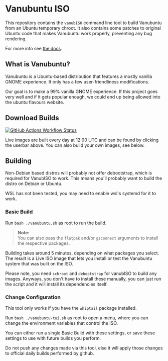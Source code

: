 # Vanubuntu ISO

This repository contains the `vanubISO` command line tool to build Vanubuntu from an
Ubuntu temporary chroot. It also contains some patches to original Ubuntu code
that makes Vanubuntu work properly, preventing any bug rendering.

For more info see [the docs](https://vanubuntu.github.io/VanubISO/).

## What is Vanubuntu?

Vanubuntu is a Ubuntu-based distribution that features a mostly vanilla
GNOME experience. It only has a few user-friendliness modifications.

Our goal is to make a 99% vanilla GNOME experience. If this project goes very
well and if it gets popular enough, we could end up being allowed into the ubuntu
flavours website.

## Download Builds

[![GitHub Actions Workflow Status](https://img.shields.io/github/actions/workflow/status/vanubuntu/vanubISO/daily.yml?style=for-the-badge&logo=ubuntu&label=daily%20builds)](https://github.com/vanubuntu/VanubISO/actions/workflows/daily.yml)

Live images are built every day at 12:00 UTC and can be found
by clicking the userbar above.
You can also build your own images, see below.

## Building

Non-Debian based distros will probably not offer debootstrap, which is required
for VanubISO to work. This means you'll probably want to build the distro
on Debian or Ubuntu.

WSL has not been tested, you may need to enable wsl's systemd for it to work.

### Basic Build

Run `bash ./vanubuntu.sh` as root to run the build.

> **Note:**<br>You can also pass the `flatpak` and/or `gsconnect` arguments to install the respective packages.

Building takes around 5 minutes, depending on what packages you select.
The result is a Live ISO image that lets you install or test the Vanubuntu
system that was built on the ISO.

Please note, you need `schroot` and `debootstrap` for vanubISO to build any images.
Anyways, you don't have to install these manually, you can just run the script and
it will install its dependencies itself.

### Change Configuration

This tool only works if you have the `whiptail` package installed.

Run `bash ./vanubuntu-tui.sh` as root to open a menu, where you can change the environment
variables that control the ISO.

You can either run a single Basic Build with these settings, or save these settings to use
with future builds you perform.

Do not push any changes made via this tool, else it will apply those changes to official
daily builds performed by github.
